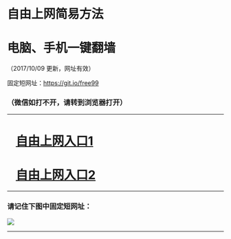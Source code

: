 ﻿# 自由上网简易方法

# 电脑、手机一键翻墙

（2017/10/09 更新，网址有效）

固定短网址：https://git.io/free99

### （微信如打不开，请转到浏览器打开）


***





# &nbsp;&nbsp; <a href="http://ft1384224485.fwq-tz-1001.info/fwqtz01.html?t=100900127827 " target="_blank">自由上网入口1</a>
# &nbsp;&nbsp; <a href="http://ft2945012209.fwq-tz-1002.info/fwqtz02.html?t=100900113372 " target="_blank">自由上网入口2</a>
***

### 请记住下图中固定短网址：

<img src="https://s3-us-west-2.amazonaws.com/fwq-1001/yjfq-20170905okok.png" /> 


***

